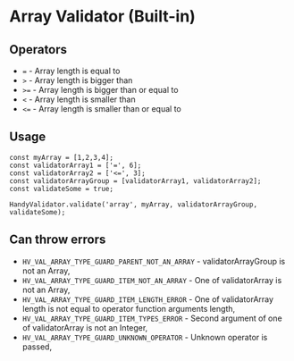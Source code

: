 # Array Validator (Built-in)

## Operators
- `=` - Array length is equal to
- `>` - Array length is bigger than
- `>=` - Array length is bigger than or equal to
- `<` - Array length is smaller than
- `<=` - Array length is smaller than or equal to

## Usage
```
const myArray = [1,2,3,4];
const validatorArray1 = ['=', 6];
const validatorArray2 = ['<=', 3];
const validatorArrayGroup = [validatorArray1, validatorArray2];
const validateSome = true;

HandyValidator.validate('array', myArray, validatorArrayGroup, validateSome);
```

## Can throw errors
- `HV_VAL_ARRAY_TYPE_GUARD_PARENT_NOT_AN_ARRAY` - validatorArrayGroup is not an Array,
- `HV_VAL_ARRAY_TYPE_GUARD_ITEM_NOT_AN_ARRAY` - One of validatorArray is not an Array,
- `HV_VAL_ARRAY_TYPE_GUARD_ITEM_LENGTH_ERROR` - One of validatorArray length is not equal to operator function arguments length,
- `HV_VAL_ARRAY_TYPE_GUARD_ITEM_TYPES_ERROR` - Second argument of one of validatorArray is not an Integer,
- `HV_VAL_ARRAY_TYPE_GUARD_UNKNOWN_OPERATOR` - Unknown operator is passed,